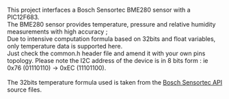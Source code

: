 This project interfaces a Bosch Sensortec BME280 sensor with a PIC12F683.<br>
The BME280 sensor provides temperature, pressure and relative humidity measurements with high accuracy ;<br>
Due to intensive computation formula based on 32bits and float variables, only temperature data is supported here.<br>
Just check the common.h header file and amend it with your own pins topology. Please note the I2C address of the device is in 8 bits form : ie 0x76 (01110110) -> 0xEC (11101100).<br>
<br>
The 32bits temperature formula used is taken from the <a href="https://github.com/boschsensortec/BME280_SensorAPI">Bosch Sensortec API</a> source files.
